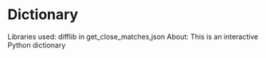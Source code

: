 # Dictionary 
Libraries used: difflib in get_close_matches,json 
About: This is an interactive Python dictionary
